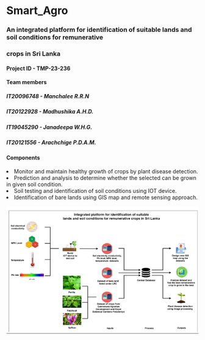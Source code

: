 # Smart_Agro

### An integrated platform for identification of suitable lands and soil conditions for remunerative 
### crops in Sri Lanka

#### Project ID - TMP-23-236
#### Team members
##### IT20096748 - Manchalee R.R.N
##### IT20122928 -  Madhushika A.H.D.
##### IT19045290 - Janadeepa W.H.G.
##### IT20121556 -  Arachchige P.D.A.M. 

#### Components

 <li> Monitor and maintain 
       healthy growth of crops by 
       plant disease detection. 
 </li>
 
 <li> Prediction and analysis to 
       determine whether the 
       selected can be grown in 
       given soil condition.
 </li>
 
 <li> Soil testing and identification 
      of soil conditions using IOT 
      device.
 </li>
 
 <li> Identification of bare lands 
      using GIS map and remote 
      sensing approach.
 </li>
 <br>
 <img src = "Screenshot 2023-04-07 155951.png">

